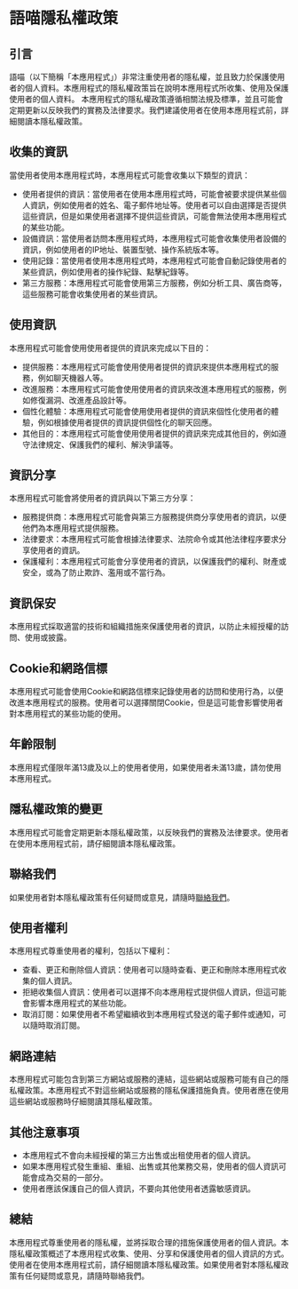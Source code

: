 # 語喵隱私權政策

## 引言
語喵（以下簡稱「本應用程式」）非常注重使用者的隱私權，並且致力於保護使用者的個人資料。本應用程式的隱私權政策旨在說明本應用程式所收集、使用及保護使用者的個人資料。
本應用程式的隱私權政策遵循相關法規及標準，並且可能會定期更新以反映我們的實務及法律要求。我們建議使用者在使用本應用程式前，詳細閱讀本隱私權政策。

## 收集的資訊
當使用者使用本應用程式時，本應用程式可能會收集以下類型的資訊：
* 使用者提供的資訊：當使用者在使用本應用程式時，可能會被要求提供某些個人資訊，例如使用者的姓名、電子郵件地址等。使用者可以自由選擇是否提供這些資訊，但是如果使用者選擇不提供這些資訊，可能會無法使用本應用程式的某些功能。
* 設備資訊：當使用者訪問本應用程式時，本應用程式可能會收集使用者設備的資訊，例如使用者的IP地址、裝置型號、操作系統版本等。
* 使用記錄：當使用者使用本應用程式時，本應用程式可能會自動記錄使用者的某些資訊，例如使用者的操作紀錄、點擊紀錄等。
* 第三方服務：本應用程式可能會使用第三方服務，例如分析工具、廣告商等，這些服務可能會收集使用者的某些資訊。

## 使用資訊
本應用程式可能會使用使用者提供的資訊來完成以下目的：
* 提供服務：本應用程式可能會使用使用者提供的資訊來提供本應用程式的服務，例如聊天機器人等。
* 改進服務：本應用程式可能會使用使用者的資訊來改進本應用程式的服務，例如修復漏洞、改進產品設計等。
* 個性化體驗：本應用程式可能會使用使用者提供的資訊來個性化使用者的體驗，例如根據使用者提供的資訊提供個性化的聊天回應。
* 其他目的：本應用程式可能會使用使用者提供的資訊來完成其他目的，例如遵守法律規定、保護我們的權利、解決爭議等。

## 資訊分享
本應用程式可能會將使用者的資訊與以下第三方分享：
* 服務提供商：本應用程式可能會與第三方服務提供商分享使用者的資訊，以便他們為本應用程式提供服務。
* 法律要求：本應用程式可能會根據法律要求、法院命令或其他法律程序要求分享使用者的資訊。
* 保護權利：本應用程式可能會分享使用者的資訊，以保護我們的權利、財產或安全，或為了防止欺詐、濫用或不當行為。

## 資訊保安
本應用程式採取適當的技術和組織措施來保護使用者的資訊，以防止未經授權的訪問、使用或披露。

## Cookie和網路信標
本應用程式可能會使用Cookie和網路信標來記錄使用者的訪問和使用行為，以便改進本應用程式的服務。使用者可以選擇關閉Cookie，但是這可能會影響使用者對本應用程式的某些功能的使用。

## 年齡限制
本應用程式僅限年滿13歲及以上的使用者使用，如果使用者未滿13歲，請勿使用本應用程式。

## 隱私權政策的變更
本應用程式可能會定期更新本隱私權政策，以反映我們的實務及法律要求。使用者在使用本應用程式前，請仔細閱讀本隱私權政策。

## 聯絡我們
如果使用者對本隱私權政策有任何疑問或意見，請隨時[聯絡我們](https://github.com/YueyuHoshizora/YuCat-PrivacyPolicy/issues)。

## 使用者權利
本應用程式尊重使用者的權利，包括以下權利：
* 查看、更正和刪除個人資訊：使用者可以隨時查看、更正和刪除本應用程式收集的個人資訊。
* 拒絕收集個人資訊：使用者可以選擇不向本應用程式提供個人資訊，但這可能會影響本應用程式的某些功能。
* 取消訂閱：如果使用者不希望繼續收到本應用程式發送的電子郵件或通知，可以隨時取消訂閱。
 
## 網路連結
本應用程式可能包含到第三方網站或服務的連結，這些網站或服務可能有自己的隱私權政策。本應用程式不對這些網站或服務的隱私保護措施負責。使用者應在使用這些網站或服務時仔細閱讀其隱私權政策。

## 其他注意事項
* 本應用程式不會向未經授權的第三方出售或出租使用者的個人資訊。
* 如果本應用程式發生重組、重組、出售或其他業務交易，使用者的個人資訊可能會成為交易的一部分。
* 使用者應該保護自己的個人資訊，不要向其他使用者透露敏感資訊。

## 總結
本應用程式尊重使用者的隱私權，並將採取合理的措施保護使用者的個人資訊。本隱私權政策概述了本應用程式收集、使用、分享和保護使用者的個人資訊的方式。使用者在使用本應用程式前，請仔細閱讀本隱私權政策。如果使用者對本隱私權政策有任何疑問或意見，請隨時聯絡我們。
